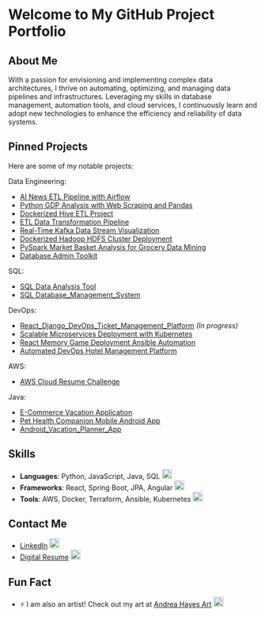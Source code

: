 

# Welcome to My GitHub Project Portfolio

## About Me

With a passion for envisioning and implementing complex data architectures, I thrive on automating, optimizing, and managing data pipelines and infrastructures. Leveraging my skills in database management, automation tools, and cloud services, I continuously learn and adopt new technologies to enhance the efficiency and reliability of data systems. 

## Pinned Projects
Here are some of my notable projects:

Data Engineering: 
- [AI News ETL Pipeline with Airflow](https://github.com/NikkaLuna/AI-News-ETL-Pipeline-with-Airflow)
- [Python GDP Analysis with Web Scraping and Pandas](https://github.com/NikkaLuna/Python-based-Web-Scraping-Data-Processing-for-GDP-Analysis/tree/main)
- [Dockerized Hive ETL Project](https://github.com/NikkaLuna/Hive_Docker_ETL_Pipeline/tree/main)
- [ETL Data Transformation Pipeline](https://github.com/NikkaLuna/ETL_Data_Transformation_Pipeline)
- [Real-Time Kafka Data Stream Visualization](https://github.com/NikkaLuna/Real_Time_Kafka_Data_Stream_Visualization/tree/main)
- [Dockerized Hadoop HDFS Cluster Deployment](https://github.com/NikkaLuna/Dockerized_Hadoop_HDFS_Cluster_Deployment)
- [PySpark Market Basket Analysis for Grocery Data Mining](https://github.com/NikkaLuna/PySpark_Market_Basket_Analysis_for_Grocery_Data_Mining/tree/main)
- [Database Admin Toolkit](https://github.com/NikkaLuna/Database_Automation_Scripts)

SQL:
- [SQL Data Analysis Tool](https://github.com/NikkaLuna/DVD-Rental-SQL-Data-Analysis-Export-Tool)
- [SQL Database_Management_System](https://github.com/NikkaLuna/SQL_Database_Management_System)


DevOps: 
- [React_Django_DevOps_Ticket_Management_Platform](https://github.com/NikkaLuna/Automated_DevOps_Incident_Management_Platform) *(In progress)*
- [Scalable Microservices Deployment with Kubernetes](https://github.com/NikkaLuna/Scalable_Microservices_Deployment_with_Kubernetes)
- [React Memory Game Deployment Ansible Automation](https://github.com/NikkaLuna/React_Memory_Game_Deployment_Ansible_Automation)
- [Automated DevOps Hotel Management Platform](https://github.com/NikkaLuna/Automated_DevOps_Hotel_Management_Platform)

AWS:
- [AWS Cloud Resume Challenge](https://github.com/NikkaLuna/Cloud_Resume_Challenge)

  
Java: 
- [E-Commerce Vacation Application](https://github.com/NikkaLuna/ECommerceApplication_SpringBoot_JPA_Angular_Hibernate)
- [Pet Health Companion Mobile Android App](https://github.com/NikkaLuna/Pet_Health_Companion_Android_App)
- [Android_Vacation_Planner_App](https://github.com/NikkaLuna/Android_Vacation_Planner_App)



## Skills
- **Languages**: Python, JavaScript, Java, SQL <img src="https://github.githubassets.com/images/icons/emoji/unicode/2615.png?v8" width="20"/>
- **Frameworks**: React, Spring Boot, JPA, Angular <img src="https://github.githubassets.com/images/icons/emoji/unicode/1f331.png?v8" width="20"/>
- **Tools**: AWS, Docker, Terraform, Ansible, Kubernetes <img src="https://github.githubassets.com/images/icons/emoji/unicode/1f433.png?v8" width="20"/>

## Contact Me
- [LinkedIn](https://www.linkedin.com/in/andrea-hayes-msml/) <img src="https://github.githubassets.com/images/icons/emoji/unicode/1f517.png?v8" width="20"/>
- [Digital Resume](https://andreahayes-cloudresumechallenge.com/) <img src="https://github.githubassets.com/images/icons/emoji/unicode/1f4c4.png?v8" width="20"/>

## Fun Fact
- ⚡ I am also an artist! Check out my art at [Andrea Hayes Art](https://andreachristinehayes.wixsite.com/andreahayesart/) <img src="https://github.githubassets.com/images/icons/emoji/unicode/1f3a8.png?v8" width="20"/>
